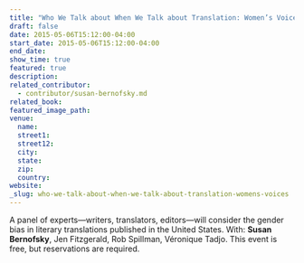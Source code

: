 ```yaml
---
title: "Who We Talk about When We Talk about Translation: Women’s Voices"
draft: false
date: 2015-05-06T15:12:00-04:00
start_date: 2015-05-06T15:12:00-04:00
end_date:
show_time: true
featured: true
description:
related_contributor:
  - contributor/susan-bernofsky.md
related_book:
featured_image_path:
venue:
  name:
  street1:
  street12:
  city:
  state:
  zip:
  country:
website:
_slug: who-we-talk-about-when-we-talk-about-translation-womens-voices
---
```


A panel of experts—writers, translators, editors—will consider the gender bias in literary translations published in the United States. With: **Susan Bernofsky**, Jen Fitzgerald, Rob Spillman, Véronique Tadjo. This event is free, but reservations are required.

